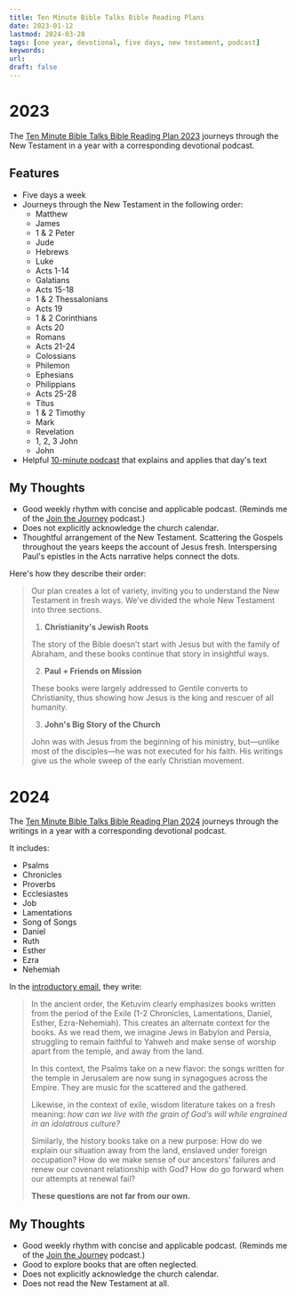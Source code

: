 ```yaml
---
title: Ten Minute Bible Talks Bible Reading Plans
date: 2023-01-12
lastmod: 2024-03-28
tags: [one year, devotional, five days, new testament, podcast]
keywords: 
url:
draft: false
---
```


# 2023

The [Ten Minute Bible Talks Bible Reading Plan 2023](https://tenminutebibletalks.com/tmbt-bible-reading-plan-2023) journeys through the New Testament in a year with a corresponding devotional podcast.

## Features 

- Five days a week
- Journeys through the New Testament in the following order: 
  - Matthew
  - James
  - 1 & 2 Peter
  - Jude
  - Hebrews
  - Luke
  - Acts 1-14
  - Galatians
  - Acts 15-18
  - 1 & 2 Thessalonians
  - Acts 19
  - 1 & 2 Corinthians
  - Acts 20
  - Romans 
  - Acts 21-24
  - Colossians
  - Philemon
  - Ephesians
  - Philippians
  - Acts 25-28
  - Titus
  - 1 & 2 Timothy
  - Mark
  - Revelation
  - 1, 2, 3 John
  - John
- Helpful [10-minute podcast](https://tenminutebibletalks.com/episodes) that explains and applies that day's text

## My Thoughts
- Good weekly rhythm with concise and applicable podcast. (Reminds me of the [Join the Journey](/plans/join) podcast.)
- Does not explicitly acknowledge the church calendar.
- Thoughtful arrangement of the New Testament. Scattering the Gospels throughout the years keeps the account of Jesus fresh. Interspersing Paul's epistles in the Acts narrative helps connect the dots.

Here's how they describe their order:


>Our plan creates a lot of variety, inviting you to understand the New Testament in fresh ways. We’ve divided the whole New Testament into three sections.
> 
> 1. **Christianity's Jewish Roots**
>
>  The story of the Bible doesn’t start with Jesus but with the family of Abraham, and these books continue that story in insightful ways. 
>  
> 2. **Paul + Friends on Mission**
>
> These books were largely addressed to Gentile converts to Christianity, thus showing how Jesus is the king and rescuer of all humanity.
>  
> 3. **John's Big Story of the Church**
>
>  John was with Jesus from the beginning of his ministry, but—unlike most of the disciples—he was not executed for his faith. His writings give us the whole sweep of the early Christian movement.


# 2024

The [Ten Minute Bible Talks Bible Reading Plan 2024](https://tenminutebibletalks.com/about/2024-bible-reading-plan) journeys through the writings in a year with a corresponding devotional podcast.

It includes:

- Psalms
- Chronicles
- Proverbs
- Ecclesiastes
- Job
- Lamentations
- Song of Songs
- Daniel
- Ruth
- Esther
- Ezra
- Nehemiah

In the [introductory email](https://tenminutebibletalks.com/about/2024-bible-reading-plan), they write:

> In the ancient order, the Ketuvim clearly emphasizes books written from the period of the Exile (1-2 Chronicles, Lamentations, Daniel, Esther, Ezra-Nehemiah). This creates an alternate context for the books. As we read them, we imagine Jews in Babylon and Persia, struggling to remain faithful to Yahweh and make sense of worship apart from the temple, and away from the land.
> 
> In this context, the Psalms take on a new flavor: the songs written for the temple in Jerusalem are now sung in synagogues across the Empire. They are music for the scattered and the gathered.
> 
> Likewise, in the context of exile, wisdom literature takes on a fresh meaning: *how can we live with the grain of God’s will while engrained in an idolatrous culture?*
> 
> Similarly, the history books take on a new purpose: How do we explain our situation away from the land, enslaved under foreign occupation? How do we make sense of our ancestors’ failures and renew our covenant relationship with God? How do go forward when our attempts at renewal fail?
>
> **These questions are not far from our own.**


## My Thoughts

- Good weekly rhythm with concise and applicable podcast. (Reminds me of the [Join the Journey](/plans/join) podcast.)
- Good to explore books that are often neglected.
- Does not explicitly acknowledge the church calendar.
- Does not read the New Testament at all.







